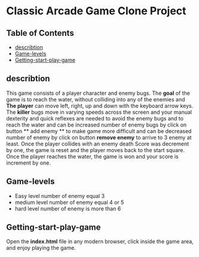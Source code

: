 # Classic Arcade Game Clone Project

## Table of Contents

- [describtion](#describtion)
- [Game-levels](#Game-levels)
- [Getting-start-play-game](#Getting-start-play-game)
## describtion 
 This game consists of a player character and enemy bugs. 
 The **goal** of the game is to reach the water, without colliding into any of the enemies and **The player** can move left, right, up and down with the keyboard arrow keys. 
 The **killer** bugs move in varying speeds across the screen and your manual dexterity and quick reflexes are needed to avoid the enemy bugs and to reach the water and can be increased number of enemy bugs by click on button ** add enemy ** to make game more difficult and can be decreased number of enemy by click on button **remove enemy** to arrive to 3 enemy at least.
 Once the player collides with an enemy death Score was decrement by one, the game is reset and the player moves back to the start square. 
 Once the player reaches the water, the game is won and your score is increment by one. 
## Game-levels 
* Easy level number of enemy equal 3
* medium level number of enemy equal 4 or 5
* hard level number of enemy is more than 6
## Getting-start-play-game
Open the **index.html** file in any modern browser, click inside the game area, and enjoy playing the game.
